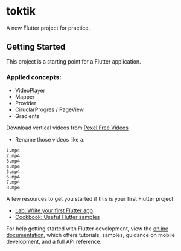 # toktik

A new Flutter project for practice.

## Getting Started

This project is a starting point for a Flutter application.

### Applied concepts:

- VideoPlayer
- Mapper 
- Provider
- CiruclarProgres / PageView
- Gradients

Download vertical videos from
[Pexel Free Videos](https://www.pexels.com/search/videos/vertical/)

* Rename those videos like a:

```
1.mp4
2.mp4
3.mp4
4.mp4
5.mp4
6.mp4
7.mp4
8.mp4
```

A few resources to get you started if this is your first Flutter project:

- [Lab: Write your first Flutter app](https://docs.flutter.dev/get-started/codelab)
- [Cookbook: Useful Flutter samples](https://docs.flutter.dev/cookbook)

For help getting started with Flutter development, view the
[online documentation](https://docs.flutter.dev/), which offers tutorials,
samples, guidance on mobile development, and a full API reference.
